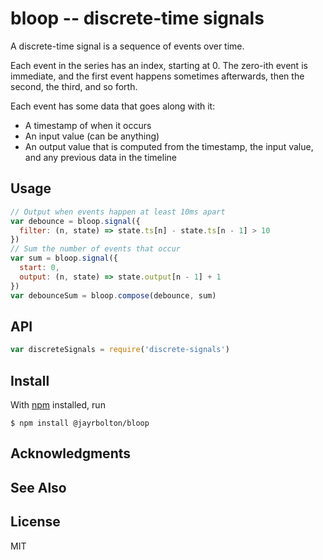 # bloop -- discrete-time signals

A discrete-time signal is a sequence of events over time.

Each event in the series has an index, starting at 0. The zero-ith event is immediate, and the first event happens sometimes afterwards, then the second, the third, and so forth.

Each event has some data that goes along with it:
* A timestamp of when it occurs
* An input value (can be anything)
* An output value that is computed from the timestamp, the input value, and any previous data in the timeline

## Usage

```js
// Output when events happen at least 10ms apart
var debounce = bloop.signal({
  filter: (n, state) => state.ts[n] - state.ts[n - 1] > 10
})
// Sum the number of events that occur
var sum = bloop.signal({
  start: 0,
  output: (n, state) => state.output[n - 1] + 1
})
var debounceSum = bloop.compose(debounce, sum)
```

## API

```js
var discreteSignals = require('discrete-signals')
```

## Install

With [npm](https://npmjs.org/) installed, run

```
$ npm install @jayrbolton/bloop
```

## Acknowledgments

## See Also

## License

MIT

